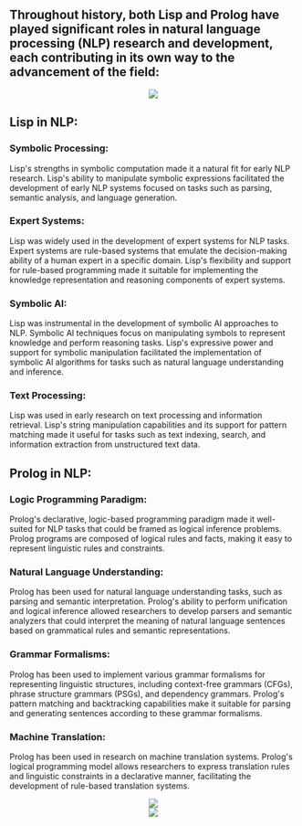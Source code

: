 ## Throughout history, both Lisp and Prolog have played significant roles in natural language processing (NLP) research and development, each contributing in its own way to the advancement of the field:

<div id="header" align="center">
  <img src="https://media.giphy.com/media/v1.Y2lkPTc5MGI3NjExMmQzZjQ2dWpxY2Fjanczdms1bHA2NTNicTY5OXhsdjEyODhpZWJlYyZlcD12MV9pbnRlcm5hbF9naWZfYnlfaWQmY3Q9Zw/0fz5uNPHnoVHLEhAW2/giphy.gif"/>
</div>

## Lisp in NLP:
### Symbolic Processing: 
Lisp's strengths in symbolic computation made it a natural fit for early NLP research. Lisp's ability to manipulate symbolic expressions facilitated the development of early NLP systems focused on tasks such as parsing, semantic analysis, and language generation.

### Expert Systems: 
Lisp was widely used in the development of expert systems for NLP tasks. Expert systems are rule-based systems that emulate the decision-making ability of a human expert in a specific domain. Lisp's flexibility and support for rule-based programming made it suitable for implementing the knowledge representation and reasoning components of expert systems.

### Symbolic AI: 
Lisp was instrumental in the development of symbolic AI approaches to NLP. Symbolic AI techniques focus on manipulating symbols to represent knowledge and perform reasoning tasks. Lisp's expressive power and support for symbolic manipulation facilitated the implementation of symbolic AI algorithms for tasks such as natural language understanding and inference.

### Text Processing: 
Lisp was used in early research on text processing and information retrieval. Lisp's string manipulation capabilities and its support for pattern matching made it useful for tasks such as text indexing, search, and information extraction from unstructured text data.

## Prolog in NLP:
### Logic Programming Paradigm: 
Prolog's declarative, logic-based programming paradigm made it well-suited for NLP tasks that could be framed as logical inference problems. Prolog programs are composed of logical rules and facts, making it easy to represent linguistic rules and constraints.

### Natural Language Understanding: 
Prolog has been used for natural language understanding tasks, such as parsing and semantic interpretation. Prolog's ability to perform unification and logical inference allowed researchers to develop parsers and semantic analyzers that could interpret the meaning of natural language sentences based on grammatical rules and semantic representations.

### Grammar Formalisms: 
Prolog has been used to implement various grammar formalisms for representing linguistic structures, including context-free grammars (CFGs), phrase structure grammars (PSGs), and dependency grammars. Prolog's pattern matching and backtracking capabilities make it suitable for parsing and generating sentences according to these grammar formalisms.

### Machine Translation: 
Prolog has been used in research on machine translation systems. Prolog's logical programming model allows researchers to express translation rules and linguistic constraints in a declarative manner, facilitating the development of rule-based translation systems.


<div id="footer" align="center" width = "300">
  <img src="https://www.svgrepo.com/show/374005/prolog.svg" />
</div>

<div id="footer" align="center" width = "300" >
  <img src="https://www.svgrepo.com/show/373810/lisp.svg"/>
</div>

